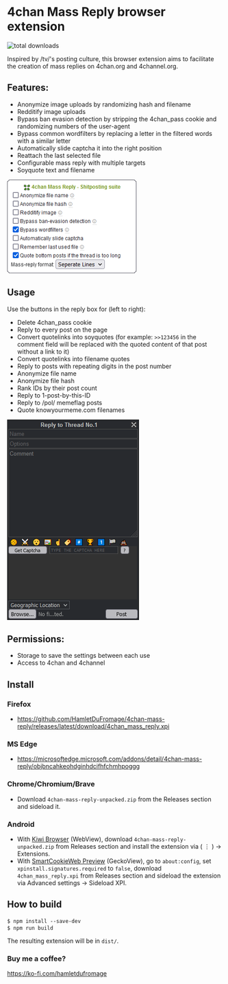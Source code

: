 # 4chan Mass Reply browser extension
<img alt="total downloads" src="https://img.shields.io/github/downloads/HamletDuFromage/4chan-mass-quote/total">

Inspired by /tv/'s posting culture, this browser extension aims to facilitate the creation of mass replies on 4chan.org and 4channel.org.

## Features:

- Anonymize image uploads by randomizing hash and filename
- Redditify image uploads
- Bypass ban evasion detection by stripping the 4chan_pass cookie and randomizing numbers of the user-agent
- Bypass common wordfilters by replacing a letter in the filtered words with a similar letter
- Automatically slide captcha it into the right position
- Reattach the last selected file
- Configurable mass reply with multiple targets
- Soyquote text and filename

![popup](screenshots/popup.png)

## Usage
Use the buttons in the reply box for (left to right):
- Delete 4chan_pass cookie
- Reply to every post on the page
- Convert quotelinks into soyquotes (for example: `>>123456` in the comment field will be replaced with the quoted content of that post without a link to it)
- Convert quotelinks into filename quotes
- Reply to posts with repeating digits in the post number
- Anonymize file name
- Anonymize file hash
- Rank IDs by their post count
- Reply to 1-post-by-this-ID
- Reply to /pol/ memeflag posts
- Quote knowyourmeme.com filenames

![replybox](screenshots/replybox.png)


## Permissions:
- Storage to save the settings between each use
- Access to 4chan and 4channel

## Install
### Firefox
- https://github.com/HamletDuFromage/4chan-mass-reply/releases/latest/download/4chan_mass_reply.xpi

### MS Edge
- https://microsoftedge.microsoft.com/addons/detail/4chan-mass-reply/objbncahkeohdginhdcifhfchmhpoggg

### Chrome/Chromium/Brave
- Download `4chan-mass-reply-unpacked.zip` from the Releases section and sideload it.

### Android
- With [Kiwi Browser](https://kiwibrowser.com/) (WebView), download `4chan-mass-reply-unpacked.zip` from Releases section and install the extension via ( ⋮ ) -> Extensions.
- With [SmartCookieWeb Preview](https://github.com/CookieJarApps/SmartCookieWeb-Preview/releases/latest) (GeckoView), go to `about:config`, set `xpinstall.signatures.required` to `false`, download `
4chan_mass_reply.xpi ` from Releases section and sideload the extension via Advanced settings -> Sideload XPI.

## How to build
```
$ npm install --save-dev
$ npm run build
```
The resulting extension will be in `dist/`.

### Buy me a coffee?
https://ko-fi.com/hamletdufromage

